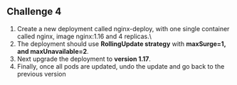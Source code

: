 ## Challenge 4

1) Create a new deployment called nginx-deploy, with one single container called nginx, image nginx:1.16 and 4 replicas.\
2) The deployment should use **RollingUpdate strategy** with **maxSurge=1, and maxUnavailable=2**.
3) Next upgrade the deployment to **version 1.17**.
4) Finally, once all pods are updated, undo the update and go back to the previous version